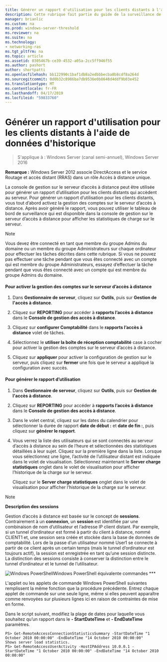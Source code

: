 ```yaml
---
title: Générer un rapport d'utilisation pour les clients distants à l'aide de données d'historique
description: Cette rubrique fait partie du guide de la surveillance de l’accès à distance et la gestion des comptes dans Windows Server 2016.
manager: brianlic
ms.custom: na
ms.prod: windows-server-threshold
ms.reviewer: na
ms.suite: na
ms.technology:
- networking-ras
ms.tgt_pltfrm: na
ms.topic: article
ms.assetid: 0305467b-ce39-4532-a05a-2cc5ff946f55
ms.author: pashort
author: shortpatti
ms.openlocfilehash: bb122990c1baf1db8a2edbbbecba8b8cdf8a264d
ms.sourcegitcommit: 0d0b32c8986ba7db9536e0b8648d4ddf9b03e452
ms.translationtype: MT
ms.contentlocale: fr-FR
ms.lasthandoff: 04/17/2019
ms.locfileid: "59833760"
---
```

# <a name="generate-a-usage-report-for-remote-clients-using-historical-data"></a>Générer un rapport d'utilisation pour les clients distants à l'aide de données d'historique

>S'applique à : Windows Server (canal semi-annuel), Windows Server 2016

**Remarque :** Windows Server 2012 associe DirectAccess et le service Routage et accès distant (RRAS) dans un rôle Accès à distance unique.  
  
La console de gestion sur le serveur d’accès à distance peut être utilisée pour générer un rapport d’utilisation pour les clients distants qui accèdent au serveur. Pour générer un rapport d’utilisation pour les clients distants, vous tout d’abord activez la gestion des comptes sur le serveur d’accès à distance. Après avoir généré le rapport, vous pouvez utiliser le tableau de bord de surveillance qui est disponible dans la console de gestion sur le serveur d’accès à distance pour afficher les statistiques de charge sur le serveur.  
  
> [!NOTE]  
> Vous devez être connecté en tant que membre du groupe Admins du domaine ou un membre du groupe Administrateurs sur chaque ordinateur pour effectuer les tâches décrites dans cette rubrique. Si vous ne pouvez pas effectuer une tâche pendant que vous êtes connecté avec un compte qui est membre du groupe Administrateurs, essayez d’effectuer la tâche pendant que vous êtes connecté avec un compte qui est membre du groupe Admins du domaine.  
  
#### <a name="to-enable-accounting-on-the-remote-access-server"></a>Pour activer la gestion des comptes sur le serveur d’accès à distance  
  
1.  Dans **Gestionnaire de serveur**, cliquez sur **Outils**, puis sur **Gestion de l'accès à distance**.  
  
2.  Cliquez sur **REPORTING** pour accéder à **rapports l’accès à distance** dans le **Console de gestion des accès à distance**.  
  
3.  Cliquez sur **configurer Comptabilité** dans le **rapports l’accès à distance** volet de tâches.  
  
4.  Sélectionnez le **utiliser la boîte de réception comptabilité** case à cocher pour activer la gestion des comptes sur le serveur d’accès à distance.  
  
5.  Cliquez sur **appliquer** pour activer la configuration de gestion sur le serveur, puis cliquez sur **fermer** une fois que le serveur a appliqué la configuration avec succès.  
  
#### <a name="to-generate-the-usage-report"></a>Pour générer le rapport d’utilisation  
  
1.  Dans **Gestionnaire de serveur**, cliquez sur **Outils**, puis sur **Gestion de l'accès à distance**.  
  
2.  Cliquez sur **REPORTING** pour accéder à **rapports l’accès à distance** dans le **Console de gestion des accès à distance**.  
  
3.  Dans le volet central, cliquez sur les dates du calendrier pour sélectionner la durée de rapport **date de début :** et **date de fin :**, puis cliquez sur **générer le rapport**.  
  
4.  Vous verrez la liste des utilisateurs qui se sont connectés au serveur d’accès à distance au sein de l’heure et sélectionnées des statistiques détaillées à leur sujet. Cliquez sur la première ligne dans la liste. Lorsque vous sélectionnez une ligne, l’activité de l’utilisateur distant est indiquée dans le volet de visualisation. Sélectionnez maintenant le **Server charge statistiques** onglet dans le volet de visualisation pour afficher l’historique de la charge sur le serveur.  
  
    Cliquez sur le **Server charge statistiques** onglet dans le volet de visualisation pour afficher l’historique de la charge sur le serveur.  
  
> [!NOTE]  
> **Description des sessions**  
>   
> Gestion d’accès à distance est basée sur le concept de **sessions**. Contrairement à un **connexion**, un **session** est identifiée par une combinaison de nom d’utilisateur et l’adresse IP client distant. Par exemple, si un tunnel d’ordinateur est formé à partir du client à distance, nommé CLIENT1 et, une session sera créée et stockée dans la base de données de comptabilité. Lors de la passe d’un utilisateur nommé User1 se connecte à partir de ce client après un certain temps (mais le tunnel d’ordinateur est toujours actif), la session est enregistrée en tant qu’une session distincte. La distinction des sessions consiste à conserver la distinction entre le tunnel d’ordinateur et le tunnel de l’utilisateur.  
  
![Windows PowerShell](../../../media/Generate-a-usage-report-for-remote-clients-using-historical-data/PowerShellLogoSmall.gif)Windows PowerShell équivalente commandes ***  
  
L'applet ou les applets de commande Windows PowerShell suivantes remplissent la même fonction que la procédure précédente. Entrez chaque applet de commande sur une seule ligne, même si elles peuvent apparaître comme renvoyées sur plusieurs lignes ici en raison de contraintes de mise en forme.  
  
Dans le script suivant, modifiez la plage de dates pour laquelle vous souhaitez qu’un rapport dans le **- StartDateTime** et **- EndDateTime** paramètres.  
  
```  
PS> Get-RemoteAccessConnectionStatisticsSummary -StartDateTime "1 October 2010 00:00:00" -EndDateTime "14 October 2010 00:00:00"  
Shows server load statistics.  
PS> Get-RemoteAccessUserActivity -HostIPAddress 10.0.0.1 -StartDateTime "1 October 2010 00:00:00" -EndDateTime "14 October 2010 00:00:00"  
```  
  


